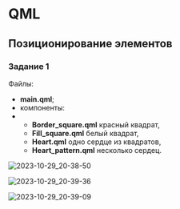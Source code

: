 # QML
## Позиционирование элементов
### Задание 1
Файлы:
- **main.qml**;
- компоненты:
- - **Border_square.qml** красный квадрат,
  - **Fill_square.qml** белый квадрат,
  - **Heart.qml** одно сердце из квадратов,
  - **Heart_pattern.qml** несколько сердец.
  
![2023-10-29_20-38-50](https://github.com/AnastasiaKedrina/QML/assets/113825953/c7ae141f-c53a-453f-b216-a372757e5b79)

![2023-10-29_20-39-36](https://github.com/AnastasiaKedrina/QML/assets/113825953/5e39d792-07dd-43c0-8bab-f9245a8c5d0c)

![2023-10-29_20-39-09](https://github.com/AnastasiaKedrina/QML/assets/113825953/c9e3fc71-c7d9-4bce-81f2-86b75b312068)


